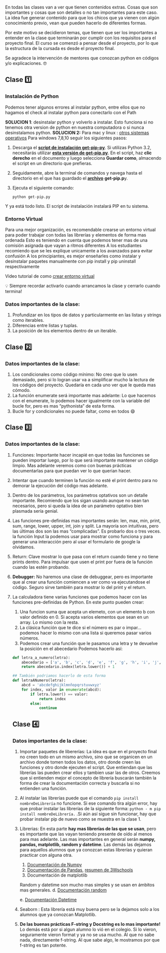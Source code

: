 En todas las clases van a ver que tienen contenidos extras. Cosas que son importantes y cosas que son detalles o no tan importantes para este caso. La idea fue generar contenido para que los chicos que ya vienen con algún conocimiento previo, vean que pueden hacerlo de diferentes formas. 

Por este motivo se decidieron temas, que tienen que ser los importantes a entender en la clase que terminarán por cumplir con los requisitos para el proyecto final. El curso se comenzó a pensar desde el proyecto, por lo que la estructura de la cursada es desde el proyecto final.

Se agradece la intervención de mentores que conozcan python en códigos y/o explicaciones. 🤓

## Clase 1️⃣

### Instalación de Python

Podemos tener algunos errores al instalar python, entre ellos que no hagamos el check al instalar python para conectarlo con el Path

**SOLUCION 1**: desinstalar python y volverlo a instalar. Esto funciona si no tenemos otra version de python en nuestra computadora o si nunca desinstalamos python.
**SOLUCION 2:** Para mac y linux : [otros sistemas operativos](https://www.neoguias.com/como-instalar-pip-python/#Como_instalar_PIP_en_Windows)
Para windows 7,8,10 seguir los siguientes pasos: 

1. Descarga el **[script de instalación get-pip-py](https://bootstrap.pypa.io/get-pip.py)**. Si utilizas Python 3.2, necesitarás utilizar **[esta versión de get-pip.py](https://bootstrap.pypa.io/3.2/get-pip.py)**. En el script, haz **clic derecho** en el documento y luego selecciona **Guardar como**, almacendo el script en un directorio que prefieras.
2. Seguidamente, abre la terminal de comandos y navega hasta el directorio en el que has guardado el **[archivo](https://www.neoguias.com/archivo/)** **get-pip.p**y.
3. Ejecuta el siguiente comando:
    
    ```
    python get-pip.py
    ```
    

Y ya está todo listo. El script de instalación instalará PIP en tu sistema.

### Entorno Virtual

Para una mejor organización, es recomendable crearse un entorno virtual para poder trabajar con todas las librerías y elementos de forma mas ordenada
Esto es teniendo en cuenta que podemos tener mas de una comisión asignada que vayan a ritmos diferentes
A los estudiantes recomiendo que se les explique unicamente a los avanzados para evitar confusión
A los principiantes, es mejor enseñarles como instalar y desinstalar paquetes manualmente 
con pip install y pip uninstall respectivamente

Video tutorial de como [crear entorno virtual](https://www.youtube.com/watch?v=7KoGJdGgwxk) 

<aside>
💡 Siempre recordar activarlo cuando arrancamos la clase y cerrarlo cuando termina!

</aside>

### Datos importantes de la clase:

1. Profundizar en los tipos de datos y particularmente en las  listas y strings como iterables.
2. Diferencias entre listas y tuplas.
3. La posición de los elementos dentro de un iterable.

## Clase 2️⃣

### Datos importantes de la clase:

1. Los condicionales como código mínimo:
No creo que lo usen demasiado, pero si lo logran usar va a simplificar mucho la lectura de los códigos del proyecto. Quedaría en cada uno ver que le queda mas cómodo.
2. La función enumerate será importante mas adelante: 
Lo que hacemos con el enumerate, lo podemos hacer igualmente con la variable del bucle for, pero es mas “pythonista” de esta forma. 
3. Bucle for y condicionales no puede faltar, como en todos 😄

## Clase 3️⃣

### Datos importantes de la clase:

1. Funciones:
Importante hacer incapié en que todas las funciones se pueden importar luego, por lo que será importante mantener un código limpio. Mas adelante veremos como con buenas prácticas documentarlas para que puedan ver lo que querian hacer.  
2. Intentar que cuando terminen la función no esté el print dentro para no demorar la ejecución del código mas adelante. 
3. Dentro de los parámetros, los parámetros optativos son un detalle importante. Recomiendo que los sigan usando aunque no sean tan necesarios, pero si queda la idea de un parámetro optativo bien plasmada sería genial.
4. Las funciones pre-definidas mas importantes serán: len, max, min, print, sum, range, lower, upper, int, join y split. La mayoría son intuitivas, pero las últimas dos son las mas “complicadas”. Es probarlo dos o tres veces. 
la función Input la podemos usar para mostrar como funciona y para generar una interacción pero al usar el formulario de google la olvidamos.
5. Return: Clave mostrar lo que pasa con el return cuando tiene y no tiene prints dentro. Para impulsar que usen el print por fuera de la función cuando las estén probando.
6. **Debugger:** No haremos una clase de debuggear, pero es importante que al crear una función comiencen a ver como va ejecutandose el código. Seguro sirve también para mostrar lo del print y el return.
7. La calculadora tiene varias funciones que podemos hacer con las funciones pre-definidas de Python. En este punto pueden crear:
    1. Una funcion suma que acepta un elemeto, con un elemento b con valor definido en 0. Si acepta varios elementos que sean en un array. Lo mismo con la resta.
    2. La clásica función que te dice si el número es par o impar… podemos hacer lo mismo con una lista si queremos pasar varios números.
    3. Podemos crear una función que le pasamos una letra y te devuelve la posición en el abecedario Podemos hacerlo así:
    
    ```python
    def letra_a_numero(letra):
        abecedario = ['a', 'b', 'c', 'd', 'e', 'f', 'g', 'h', 'i', 'j', 'k', 'l', 'm', 'n', 'o', 'p', 'q', 'r', 's', 't', 'u', 'v', 'w', 'x', 'y', 'z']
        return abecedario.index(letra.lower()) + 1
    
    ## También podriamos hacerlo de esta forma
    def letraANumero(letra):
        abcd = 'abcdefghijklmnñopqrstuvwxyz'
        for index, valor in enumerate(abcd):
            if letra.lower() == valor:
                return index
            else:
                continue
    
    ```
    
    ## Clase 4️⃣
    
    ### Datos importantes de la clase:
    
    1. Importar paquetes de libererías: La idea es que en el proyecto final no creen todo en un mismo archivo, sino que se organicen en un archivo donde tomen todos los datos, otro donde creen las funciones y otro donde ejecuten el script. Que entiendan que las librerías las pueden crear ellos y tambien usar las de otros. Creemos que si entienden mejor el concepto de librería buscarán también la forma de crear la documentación correcta  y buscarla si no entienden una función. 
    2. Al instalar las librerías puede que el comando `pip install nombreDeLibrería` no funcione. Si ese comando tira algún error, hay que probar instalar las librerías de la siguiente forma: 
    `python - m pip install nombreDeLibrería.`  .Si aún así sigue sin funcionar, hay que probar instalar pip de nuevo como se muestra en la clase 1.
    3. Librerias: En esta parte **hay mas librerías de las que se usan**, pero es importante que las vayan teniendo presente de oído al menos para mas adelante. Las mas importantes en general serán **numpy, pandas, matplotlib, random y datetime**. Las demás las dejamos para aquellos alumnos que ya conozcan estas librerías y quieran practicar con alguna otra.
        1. [Documentación de Numpy](https://numpy.org/doc/stable/user/quickstart.html) 
        2. [Documentación de Pandas](https://pandas.pydata.org/docs/user_guide/index.html#user-guide), [resumen de 3Wschools](https://www.w3schools.com/python/pandas/default.asp)
        3. Documentación de matplotlib
        
        Random y datetime son mucho mas simples y se usan en ámbitos mas generales. 
        d.  [Documentación random](https://docs.python.org/es/3/library/random.html)
        
        e.  [Documentación Datetime](https://docs.python.org/es/3/library/datetime.html)
        
    4. Seaborn : Esta librería está muy buena pero se la dejamos solo a los alumnos que ya conozcan Matplotlib. 
    5. **De las buenas prácticas F-string y Docstring es lo mas importante!** Lo demás está por si algun alumno lo vió en el colegio. Si lo vieron, seguramente vieron format y ya no se usa mucho. Al que no sabe nada, directamente f-string. Al que sabe algo, le mostramos por que f-string es tan potente.